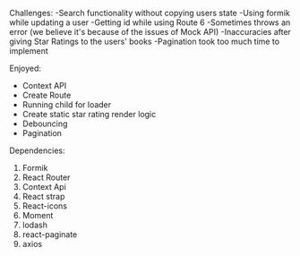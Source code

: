 Challenges:
-Search functionality without copying users state
-Using formik while updating a user
-Getting id while using Route 6
-Sometimes throws an error (we believe it's because of the issues of Mock API)
-Inaccuracies after giving Star Ratings to the users' books
-Pagination took too much time to implement

Enjoyed:

- Context API
- Create Route
- Running child for loader
- Create static star rating render logic
- Debouncing
- Pagination

Dependencies:

1. Formik
2. React Router
3. Context Api
4. React strap
5. React-icons
6. Moment
7. lodash
8. react-paginate
9. axios
